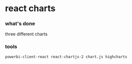 # react charts

### what's done

three different charts

### tools

`powerbi-client-react react-chartjs-2 chart.js highcharts`
